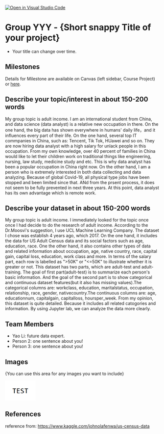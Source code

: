 [![Open in Visual Studio Code](https://classroom.github.com/assets/open-in-vscode-f059dc9a6f8d3a56e377f745f24479a46679e63a5d9fe6f495e02850cd0d8118.svg)](https://classroom.github.com/online_ide?assignment_repo_id=5905464&assignment_repo_type=AssignmentRepo)
# Group YYY - {Short snappy Title of your project}

- Your title can change over time.

## Milestones

Details for Milestone are available on Canvas (left sidebar, Course Project) or [here](https://firas.moosvi.com/courses/data301/project/milestone01.html).

## Describe your topic/interest in about 150-200 words

My group topic is adult income. I am an international student from China, and data science (data analyst) is a relative new occupation in there. On the one hand, the big data has shown everywhere in humans' daily life，and it influences every part of their life. On the one hand, several top IT commpanies in China, such as: Tencent, Tik Tok, HUawei and so on. They are now hiring data analyst with a high salary for unlack people in this occupation. From my own knowledge, over 40 percent of families in China would like to let their children work on traditional things like engineering, nursing, law study, medicine study and etc. This is why data analyst has been a popular occupation in China right now. On the other hand, I am a person who is extremely interested in both data collecting and data analyzing. Because of global Covid-19, all physical type jobs have been stopped and been limited since that. ANd from the prsent process, it does not seem to be fully prevented in next three years. At this point, data analyst has its own advantage which is remote work.

## Describe your dataset in about 150-200 words

My group topic is adult income. I immediately looked for the topic once once I had decide to do the research of adult income. According to the Dr.Moosvi's suggestion, I use UCL Machine Learning Company. The dataset I chose was establish 4 years ago, which 2017. On the one hand, it includes the data for US Adult Census data and its social factors such as age, education, race. One the other hand, it also contains other types of data and related information about occupation, age, native country, race, capital gain, capital loss, education, work class and more. In terms of the salary part, each row is labelled as ">50K" or "<=50K" to illustrate whether it is greater or not. This dataset has two parts, which are adult-test and adult-training. The goal of first part(adult-test) is to summarize each person's basic information. And the goal of the second part is to show categorical and continuous dataset features(but it also has missing values).The categorical columns are: workclass, education, maritalstatus, occupation, relationship, race, gender, nativecountry.The continuous columns are: age, educationnum, capitalgain, capitalloss, hoursper_week. From my opinion, this dataset is quite detailed. Because it includes all related catogories and information. By using Jupyter lab, we can analyze the data more clearly. 



## Team Members

- Yao Li: future data expert.  
- Person 2: one sentence about you!
- Person 3: one sentence about you!

## Images

{You can use this area for any images you want to include}

<img src ="images/test.png" width="100px">

## References

reference from: https://www.kaggle.com/johnolafenwa/us-census-data



